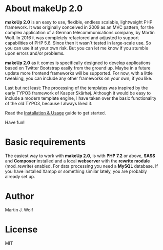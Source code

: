# About makeUp 2.0

**makeUp 2.0** is an easy to use, flexible, endless scalable, lightweight PHP framework. It was originally conceived in 2009 as an MVC pattern, for the complex application of a German telecommunications company, by Martin Wolf. In 2016 it was completely refactored and adjusted to support capabilities of PHP 5.6. Since then it wasn´t tested in large-scale use. So you can use it at your own risk. But you can let me know if you stumble upon errors and/or problems.

**makeUp 2.0** as it comes is specifically designed to develop applications based on Twitter Bootstrap easily from the ground up. Maybe in a future update more frontend frameworks will be supported. For now, with a little tweaking, you can include any other frameworks on your own, if you like.

Last but not least: The processing of the templates was inspired by the early TYPO3 framework of Kasper Skårhøj. Although it would be easy to include a modern template engine, I have taken over the basic functionality of the old TYPO3, because I always liked it.

Read the [Installation & Usage](https://github.com/dahas/makeup2/wiki/01.-Installation-&-Usage) guide to get started.

Have fun!

# Basic requirements

The easiest way to work with **makeUp 2.0**, is with **PHP 7.2** or above, **SASS** and **Composer** installed and a local **webserver** with the **rewrite module** (mod_rewrite) enabled. For data processing you need a **MySQL** database. If you have installed Xampp or something similar lately, you are probably already set up.

# Author 
Martin J. Wolf

# License
MIT
